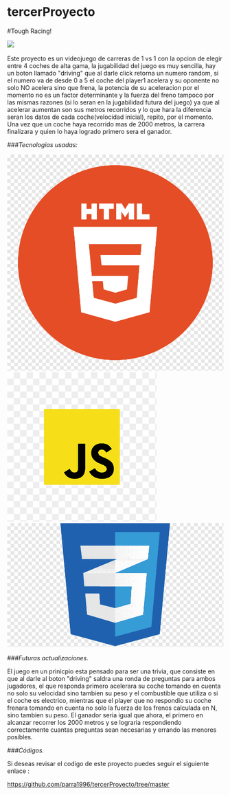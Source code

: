# tercerProyecto

#Tough Racing!

![](https://w7.pngwing.com/pngs/716/399/png-transparent-dominic-toretto-brian-o-conner-mia-toretto-the-fast-and-the-furious-film-vin-diesel.png)

Este proyecto es un videojuego de carreras de 1 vs 1 con la opcion de elegir entre 4 coches de alta gama, la jugabilidad del juego es muy sencilla, hay un boton llamado "driving" que al darle click retorna un numero random, si el numero va de desde 0 a 5 el coche del player1 acelera y su oponente no solo NO acelera sino que frena, la potencia de su aceleracion por el momento no es un factor determinante y la fuerza del freno tampoco por las mismas razones (si lo seran en la jugabilidad futura del juego) ya que al acelerar aumentan son sus metros recorridos y lo que hara la diferencia seran los datos de cada coche(velocidad inicial), repito, por el momento. Una vez que un coche haya recorrido mas de 2000 metros, la carrera finalizara y quien lo haya logrado primero sera el ganador.

###*Tecnologias usadas:* 

![](IMG\html5.png)
![](IMG\js.png)
![](IMG\css.png)


###*Futuras actualizaciones.*

El juego en un prinicpio esta pensado para ser una trivia, que consiste en que al darle al boton "driving" saldra una ronda de preguntas para ambos jugadores, el que responda primero acelerara su coche tomando en cuenta no solo su velocidad sino tambien su peso y el combustible que utiliza o si el coche es electrico, mientras que el player que no respondio su coche frenara tomando en cuenta no solo la fuerza de los frenos calculada en N, sino tambien su peso. El ganador seria igual que ahora, el primero en alcanzar recorrer los 2000 metros y se lograria respondiendo correctamente cuantas preguntas sean necesarias y errando las menores posibles.

###*Códigos.*

Si deseas revisar el codigo de este proyecto puedes seguir el siguiente enlace :

https://github.com/parra1996/tercerProyecto/tree/master
